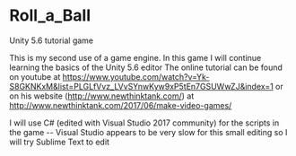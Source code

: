 # Roll_a_Ball
Unity 5.6 tutorial game

This is my second use of a game engine.
In this game I will continue learning the basics of the Unity 5.6 editor
The online tutorial can be found on youtube at
https://www.youtube.com/watch?v=Yk-S8GKNKxM&list=PLGLfVvz_LVvSYnwKyw9xP5tEn7GSUWwZJ&index=1
or on his website (http://www.newthinktank.com/) at http://www.newthinktank.com/2017/06/make-video-games/

I will use C# (edited with Visual Studio 2017 community) for the scripts in the game -- Visual Studio appears to be very slow for this small editing so I will try Sublime Text to edit
